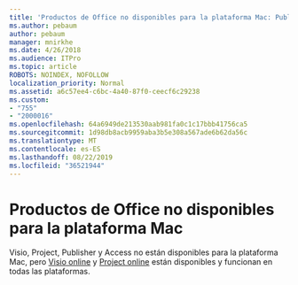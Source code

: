 ```yaml
---
title: 'Productos de Office no disponibles para la plataforma Mac: Publisher'
ms.author: pebaum
author: pebaum
manager: mnirkhe
ms.date: 4/26/2018
ms.audience: ITPro
ms.topic: article
ROBOTS: NOINDEX, NOFOLLOW
localization_priority: Normal
ms.assetid: a6c57ee4-c6bc-4a40-87f0-ceecf6c29238
ms.custom:
- "755"
- "2000016"
ms.openlocfilehash: 64a6949de213530aab981fa0c1c17bbb41756ca5
ms.sourcegitcommit: 1d98db8acb9959aba3b5e308a567ade6b62da56c
ms.translationtype: MT
ms.contentlocale: es-ES
ms.lasthandoff: 08/22/2019
ms.locfileid: "36521944"
---
```

# <a name="office-products-not-available-for-the-mac-platform"></a>Productos de Office no disponibles para la plataforma Mac

Visio, Project, Publisher y Access no están disponibles para la plataforma Mac, pero [Visio online](https://products.office.com/visio/visio-online) y [Project online](https://products.office.com/project/project-online-premium) están disponibles y funcionan en todas las plataformas.
  